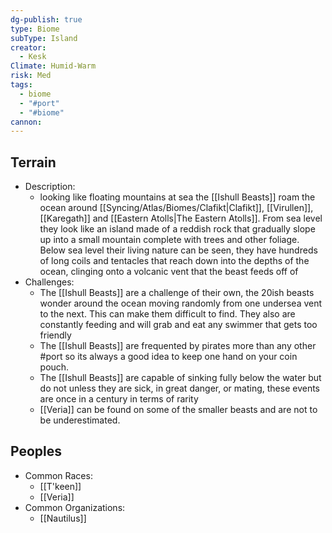 ```yaml
---
dg-publish: true
type: Biome
subType: Island
creator:
  - Kesk
Climate: Humid-Warm
risk: Med
tags:
  - biome
  - "#port"
  - "#biome"
cannon:
---
```

## Terrain
- Description:
	- looking like floating mountains at sea the [[Ishull Beasts]] roam the ocean around [[Syncing/Atlas/Biomes/Clafikt|Clafikt]], [[Virullen]], [[Karegath]] and [[Eastern Atolls|The Eastern Atolls]]. From sea level they look like an island made of a reddish rock that gradually slope up into a small mountain complete with trees and other foliage. Below sea level their living nature can be seen, they have hundreds of long coils and tentacles that reach down into the depths of the ocean, clinging onto a volcanic vent that the beast feeds off of
- Challenges:
	- The [[Ishull Beasts]] are a challenge of their own, the 20ish beasts wonder around the ocean moving randomly from one undersea vent to the next. This can make them difficult to find. They also are constantly feeding and will grab and eat any swimmer that gets too friendly
	- The [[Ishull Beasts]] are frequented by pirates more than any other #port so its always a good idea to keep one hand on your coin pouch.
	- The [[Ishull Beasts]] are capable of sinking fully below the water but do not unless they are sick, in great danger, or mating, these events are once in a century in terms of rarity
	- [[Veria]] can be found on some of the smaller beasts and are not to be underestimated.
	
##  Peoples
- Common Races:
	- [[T'keen]]
	- [[Veria]]
- Common Organizations:
	- [[Nautilus]]
